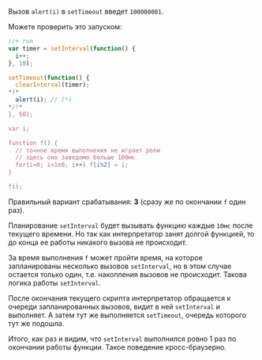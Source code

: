 Вызов `alert(i)` в `setTimeout` введет `100000001`. 

Можете проверить это запуском:

```js
//+ run
var timer = setInterval(function() { 
  i++;
}, 10);

setTimeout(function() { 
  clearInterval(timer);
*!*
  alert(i); // (*)
*/!*
}, 50);

var i;

function f() { 
  // точное время выполнения не играет роли
  // здесь оно заведомо больше 100мс
  for(i=0; i<1e8; i++) f[i%2] = i;
}

f();
```

Правильный вариант срабатывания: **3** (сразу же по окончании `f` один раз).

Планирование `setInterval` будет вызывать функцию каждые `10мс` после текущего времени. Но так как интерпретатор занят долгой функцией, то до конца ее работы никакого вызова не происходит.

За время выполнения `f` может пройти время, на которое запланированы несколько вызовов `setInterval`, но в этом случае остается только один, т.е. накопления вызовов не происходит. Такова логика работы `setInterval`. 

После окончания текущего скрипта интерпретатор обращается к очереди запланированных вызовов, видит в ней `setInterval` и выполняет. А затем тут же выполняется  `setTimeout`, очередь которого тут же подошла. 

Итого, как раз и видим, что `setInterval` выполнился ровно 1 раз по окончании работы функции. Такое поведение кросс-браузерно.
